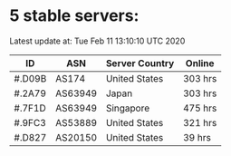 # 5 stable servers:

Latest update at: Tue Feb 11 13:10:10 UTC 2020

| ID | ASN | Server Country | Online |
| -- | --- | -------------- | ------ |
| #.D09B | AS174 | United States | 303 hrs |
| #.2A79 | AS63949 | Japan | 303 hrs |
| #.7F1D | AS63949 | Singapore | 475 hrs |
| #.9FC3 | AS53889 | United States | 321 hrs |
| #.D827 | AS20150 | United States | 39 hrs |

